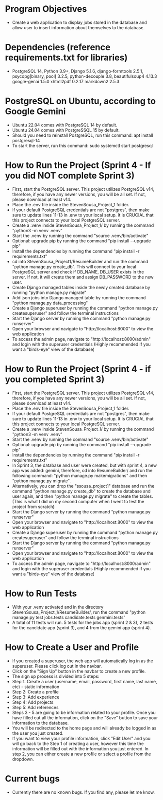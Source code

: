 # Program Objectives
- Create a web application to display jobs stored in the database and allow user to insert information about themselves to the database.

# Dependencies (reference requirements.txt for libraries)
- PostgreSQL 14, Python 3.9+, Django 5.1.6, django-formtools 2.5.1, psycopg[binary, pool] 3.2.5, python-decouple 3.8, beautifulsoup4 4.13.3 google-genai 1.5.0 xhtml2pdf 0.2.17 markdown2 2.5.3

# PostgreSQL on Ubuntu, according to Google Gemini
- Ubuntu 22.04 comes with PostgreSQL 14 by default.
- Ubuntu 24.04 comes with PostgreSSQL 15 by default.
- Should you need to reinstall PostgreSQL, run this command: apt install postgresql-14
- To start the server, run this command: sudo systemctl start postgresql

# How to Run the Project (Sprint 4 - If you did NOT complete Sprint 3)
- First, start the PostgreSQL server. This project utilizes PostgreSQL v14, therefore, if you have any newer versions,
  you will be all set. If not, please download at least v14.
- Place the .env file inside the StevenSousa_Project_1 folder.
- If your default PostgreSQL credentials are not "postgres", then make sure to update lines 11-13 in .env to your local setup. It is CRUCIAL that this project connects to your local PostgreSQL server.
- Create a .venv inside StevenSousa_Project_1/ by running the command "python3 -m venv .venv"
- Start the .venv by running the command "source .venv/bin/activate"
- Optional: upgrade pip by running the command "pip install --upgrade pip"
- Install the dependencies by running the command "pip install -r requirements.txt"
- cd into StevenSousa_Project1/ResumeBuilder and run the command "python manage.py create_db". This will connect to your local PostgreSQL server and check if DB_NAME, DB_USER exists in the server. If not, it will create them and assign DB_PASSWORD to the new user.
- Create Django managed tables inside the newly created database by running "python manage.py migrate"
- Add json jobs into Django managed table by running the command "python manage.py data_processing"
- Create a Django superuser by running the command "python manage.py createsuperuser" and follow the terminal instructions
- Start the Django server by running the command "python manage.py runserver"
- Open your browser and navigate to "http://localhost:8000" to view the web application
- To access the admin page, navigate to "http://localhost:8000/admin" and login with the superuser credentials (Highly recommended if you want a "birds-eye" view of the database)


# How to Run the Project (Sprint 4 - if you completed Sprint 3)
- First, start the PostgreSQL server. This project utilizes PostgreSQL v14, therefore, if you have any newer versions,
  you will be all set. If not, please download at least v14.
- Place the .env file inside the StevenSousa_Project_1 folder.
- If your default PostgreSQL credentials are not "postgres", then make sure to update lines 11-13 in .env to your local setup. It is CRUCIAL that this project connects to your local PostgreSQL server.
- Create a .venv inside StevenSousa_Project_1/ by running the command "python3 -m venv .venv"
- Start the .venv by running the command "source .venv/bin/activate"
- Optional: upgrade pip by running the command "pip install --upgrade pip"
- Install the dependencies by running the command "pip install -r requirements.txt"
- In Sprint 3, the database and user were created, but with sprint 4, a new app was added: gemini, therefore, cd into ResumeBuilder/ and run the following command: "python manage.py makemigrations" and then "python manage.py migrate".
- Alternatively, you can drop the "ssousa_project1" database and run the command "python manage.py create_db" to create the database and user again, and then "python manage.py migrate" to create the tables. (This is what I did on my second computer when I went to test the project from scratch)
- Start the Django server by running the command "python manage.py runserver"
- Open your browser and navigate to "http://localhost:8000" to view the web application
- Create a Django superuser by running the command "python manage.py createsuperuser" and follow the terminal instructions
- Start the Django server by running the command "python manage.py runserver"
- Open your browser and navigate to "http://localhost:8000" to view the web application
- To access the admin page, navigate to "http://localhost:8000/admin" and login with the superuser credentials (Highly recommended if you want a "birds-eye" view of the database)

# How to Run Tests
- With your .venv activated and in the directory StevenSousa_Project_1/ResumeBuilder/, run the command "python manage.py test jobs.tests candidate.tests genmini.tests"
- A total of 11 tests will run. 5 tests for the jobs app (sprint 2 & 3), 2 tests for the candidate app (sprint 3), and 4 from the gemini app (sprint 4).

# How to Create a User and Profile
- If you created a superuser, the web app will automatically log in as the superuser. Please click log out in the navbar.
- Click on the "Sign Up" button in the navbar to create a new profile.
- The sign up process is divided into 5 steps:
- Step 1: Create a user (username, email, password, first name, last name, etc) - static information
- Step 2: Create a profile
- Step 3: Add experience
- Step 4: Add projects
- Step 5: Add references
- Steps 3 - 5 are going to be information related to your profile. Once you have filled out all the information, click on the "Save" button to save your information to the database.
- You will be redirected to the home page and will already be logged in as the user you just created.
- If you want to view your profile information, click "Edit User" and you will go back to the Step 1 of creating a user, however this time the information will be filled out with the information you just entered. In step 2, you can either create a new profile or select a profile from the dropdown.

# Current bugs
- Currently there are no known bugs. If you find any, please let me know.